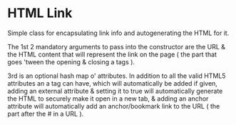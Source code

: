 HTML Link
=========================

Simple class for encapsulating link info and autogenerating the HTML for it.

The 1st 2 mandatory arguments to pass into the constructor are the URL & the HTML content that will represent the link on the page ( the part that goes 'tween the opening & closing a tags ).

3rd is an optional hash map o' attributes. In addition to all the valid HTML5 attributes an a tag can have, which will automatically be added if given, adding an external attribute & setting it to true will automatically generate the HTML to securely make it open in a new tab, & adding an anchor attribute will automatically add an anchor/bookmark link to the URL ( the part after the # in a URL ).
